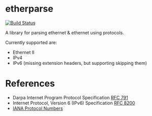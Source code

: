 # etherparse
[![Build Status](https://travis-ci.org/JulianSchmid/etherparse.svg?branch=master)](https://travis-ci.org/JulianSchmid/etherparse)

A library for parsing ethernet & ethernet using protocols.

Currently supported are:
* Ethernet II
* IPv4
* IPv6 (missing extension headers, but supporting skipping them)

# References
* Darpa Internet Program Protocol Specification [RFC 791](https://tools.ietf.org/html/rfc791)
* Internet Protocol, Version 6 (IPv6) Specification [RFC 8200](https://tools.ietf.org/html/rfc8200)
* [IANA Protocol Numbers](https://www.iana.org/assignments/protocol-numbers/protocol-numbers.xhtml)